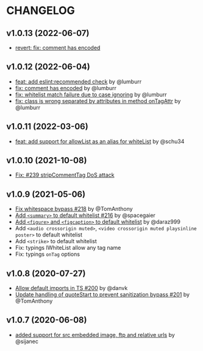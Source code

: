# CHANGELOG

## v1.0.13 (2022-06-07)

- [revert: fix: comment has encoded](https://github.com/leizongmin/js-xss/pull/257)

## v1.0.12 (2022-06-04)

- [feat: add eslint:recommended check](https://github.com/leizongmin/js-xss/pull/252) by @lumburr
- [fix: comment has encoded](https://github.com/leizongmin/js-xss/pull/257) by @lumburr
- [fix: whitelist match failure due to case ignoring](https://github.com/leizongmin/js-xss/pull/256) by @lumburr
- [fix: class is wrong separated by attributes in method onTagAttr](https://github.com/leizongmin/js-xss/pull/253) by @lumburr

## v1.0.11 (2022-03-06)

- [feat: add support for allowList as an alias for whiteList](https://github.com/leizongmin/js-xss/pull/249) by @schu34

## v1.0.10 (2021-10-08)

- [Fix: #239 stripCommentTag DoS attack](https://github.com/leizongmin/js-xss/pull/239)

## v1.0.9 (2021-05-06)

- [Fix whitespace bypass #218](https://github.com/leizongmin/js-xss/pull/218/files) by @TomAnthony
- [Add `<summary>` to default whitelist #216](https://github.com/leizongmin/js-xss/pull/216) by @spacegaier
- [Add `<figure>` and `<figcaption>` to default whitelist](https://github.com/leizongmin/js-xss/pull/220) by @daraz999
- Add `<audio crossorigin muted>`, `<video crossorigin muted playsinline poster>` to default whitelist
- Add `<strike>` to default whitelist
- Fix: typings IWhiteList allow any tag name
- Fix: typings `onTag` options

## v1.0.8 (2020-07-27)

- [Allow default imports in TS #200](https://github.com/leizongmin/js-xss/pull/200) by @danvk
- [Update handling of quoteStart to prevent sanitization bypass #201](https://github.com/leizongmin/js-xss/pull/201) by @TomAnthony

## v1.0.7 (2020-06-08)

- [added support for src embedded image, ftp and relative urls](https://github.com/leizongmin/js-xss/pull/189) by @sijanec
